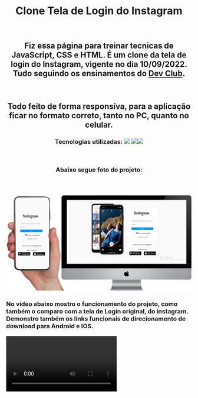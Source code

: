 <h1 align="center">Clone Tela de Login do Instagram</h1>
<br>
<h2 align="center">Fiz essa página para treinar tecnicas de JavaScript, CSS e HTML. É um clone da tela de login do Instagram, vigente no dia 10/09/2022. Tudo seguindo os ensinamentos do <a href="https://rodolfomori.com.br/devclub">Dev Club</a>.</h2>
<br>
<h2 align="center">Todo feito de forma responsíva, para a aplicação ficar no formato correto, tanto no PC, quanto no celular.</h2>
<h3  align="center">Tecnologias utilizadas: <img src="https://img.shields.io/badge/JavaScript-F7DF1E?style=for-the-badge&logo=javascript&logoColor=black"> <img src="https://img.shields.io/badge/HTML5-E34F26?style=for-the-badge&logo=html5&logoColor=white"/><img src="https://img.shields.io/badge/CSS3-1572B6?style=for-the-badge&logo=css3&logoColor=white"/> </h3>
<br>
<h3 align="center">Abaixo segue foto do projeto:</h3>
<br>
<img src="https://github.com/isayrous/instagram-clone/blob/master/Instagram_clone_img.png" width="960px"/>
<br>
<h3>No vídeo abaixo mostro o funcionamento do projeto, como também o comparo com a tela de Login original, do instagram. Demonstro também os links funcionais de direcionamento de download para Android e IOS.</h3>
<video src="https://user-images.githubusercontent.com/111534893/190028337-5c898823-77d3-445b-a7e9-7d82265c4671.mp4">
<br>
